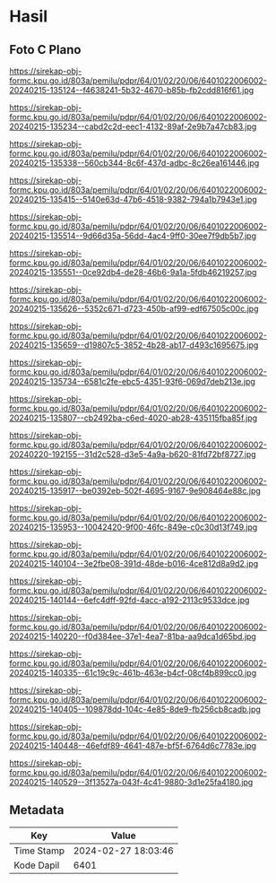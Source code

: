 # Hasil

## Foto C Plano

https://sirekap-obj-formc.kpu.go.id/803a/pemilu/pdpr/64/01/02/20/06/6401022006002-20240215-135124--f4638241-5b32-4670-b85b-fb2cdd816f61.jpg

https://sirekap-obj-formc.kpu.go.id/803a/pemilu/pdpr/64/01/02/20/06/6401022006002-20240215-135234--cabd2c2d-eec1-4132-89af-2e9b7a47cb83.jpg

https://sirekap-obj-formc.kpu.go.id/803a/pemilu/pdpr/64/01/02/20/06/6401022006002-20240215-135338--560cb344-8c6f-437d-adbc-8c26ea161446.jpg

https://sirekap-obj-formc.kpu.go.id/803a/pemilu/pdpr/64/01/02/20/06/6401022006002-20240215-135415--5140e63d-47b6-4518-9382-794a1b7943e1.jpg

https://sirekap-obj-formc.kpu.go.id/803a/pemilu/pdpr/64/01/02/20/06/6401022006002-20240215-135514--9d66d35a-56dd-4ac4-9ff0-30ee7f9db5b7.jpg

https://sirekap-obj-formc.kpu.go.id/803a/pemilu/pdpr/64/01/02/20/06/6401022006002-20240215-135551--0ce92db4-de28-46b6-9a1a-5fdb46219257.jpg

https://sirekap-obj-formc.kpu.go.id/803a/pemilu/pdpr/64/01/02/20/06/6401022006002-20240215-135626--5352c671-d723-450b-af99-edf67505c00c.jpg

https://sirekap-obj-formc.kpu.go.id/803a/pemilu/pdpr/64/01/02/20/06/6401022006002-20240215-135659--d19807c5-3852-4b28-ab17-d493c1695675.jpg

https://sirekap-obj-formc.kpu.go.id/803a/pemilu/pdpr/64/01/02/20/06/6401022006002-20240215-135734--6581c2fe-ebc5-4351-93f6-069d7deb213e.jpg

https://sirekap-obj-formc.kpu.go.id/803a/pemilu/pdpr/64/01/02/20/06/6401022006002-20240215-135807--cb2492ba-c6ed-4020-ab28-435115fba85f.jpg

https://sirekap-obj-formc.kpu.go.id/803a/pemilu/pdpr/64/01/02/20/06/6401022006002-20240220-192155--31d2c528-d3e5-4a9a-b620-81fd72bf8727.jpg

https://sirekap-obj-formc.kpu.go.id/803a/pemilu/pdpr/64/01/02/20/06/6401022006002-20240215-135917--be0392eb-502f-4695-9167-9e908464e88c.jpg

https://sirekap-obj-formc.kpu.go.id/803a/pemilu/pdpr/64/01/02/20/06/6401022006002-20240215-135953--10042420-9f00-46fc-849e-c0c30d13f749.jpg

https://sirekap-obj-formc.kpu.go.id/803a/pemilu/pdpr/64/01/02/20/06/6401022006002-20240215-140104--3e2fbe08-391d-48de-b016-4ce812d8a9d2.jpg

https://sirekap-obj-formc.kpu.go.id/803a/pemilu/pdpr/64/01/02/20/06/6401022006002-20240215-140144--6efc4dff-92fd-4acc-a192-2113c9533dce.jpg

https://sirekap-obj-formc.kpu.go.id/803a/pemilu/pdpr/64/01/02/20/06/6401022006002-20240215-140220--f0d384ee-37e1-4ea7-81ba-aa9dca1d65bd.jpg

https://sirekap-obj-formc.kpu.go.id/803a/pemilu/pdpr/64/01/02/20/06/6401022006002-20240215-140335--61c19c9c-461b-463e-b4cf-08cf4b899cc0.jpg

https://sirekap-obj-formc.kpu.go.id/803a/pemilu/pdpr/64/01/02/20/06/6401022006002-20240215-140405--109878dd-104c-4e85-8de9-fb256cb8cadb.jpg

https://sirekap-obj-formc.kpu.go.id/803a/pemilu/pdpr/64/01/02/20/06/6401022006002-20240215-140448--46efdf89-4641-487e-bf5f-6764d6c7783e.jpg

https://sirekap-obj-formc.kpu.go.id/803a/pemilu/pdpr/64/01/02/20/06/6401022006002-20240215-140529--3f13527a-043f-4c41-9880-3d1e25fa4180.jpg


## Metadata

| Key        | Value               |
| ---------- | ------------------- |
| Time Stamp | 2024-02-27 18:03:46 |
| Kode Dapil | 6401                |



